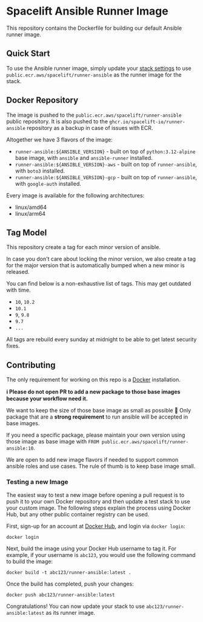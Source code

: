 # Spacelift Ansible Runner Image

This repository contains the Dockerfile for building our default Ansible runner image.

## Quick Start

To use the Ansible runner image, simply update your [stack settings](https://docs.spacelift.io/concepts/stack/stack-settings#runner-image)
to use `public.ecr.aws/spacelift/runner-ansible` as the runner image for the stack.

## Docker Repository

The image is pushed to the `public.ecr.aws/spacelift/runner-ansible` public repository. It is also pushed to the
`ghcr.io/spacelift-io/runner-ansible` repository as a backup in case of issues with ECR.

Altogether we have 3 flavors of the image:

- `runner-ansible:${ANSIBLE_VERSION}` - built on top of `python:3.12-alpine` base image, with `ansible` and `ansible-runner` installed.
- `runner-ansible:${ANSIBLE_VERSION}-aws` - built on top of `runner-ansible`, with `boto3` installed.
- `runner-ansible:${ANSIBLE_VERSION}-gcp` - built on top of `runner-ansible`, with `google-auth` installed.

Every image is available for the following architectures:

- linux/amd64
- linux/arm64

## Tag Model

This repository create a tag for each minor version of ansible.

In case you don't care about locking the minor version, we also create a tag for the major version that is automatically
bumped when a new minor is released.

You can find below is a non-exhaustive list of tags. This may get outdated with time.

- `10`, `10.2` 
- `10.1`
- `9`, `9.8`
- `9.7`
- `...`

All tags are rebuild every sunday at midnight to be able to get latest security fixes.

## Contributing

The only requirement for working on this repo is a [Docker](https://www.docker.com/) installation.

**ℹ️ Please do not open PR to add a new package to those base images because your workflow need it.**

We want to keep the size of those base image as small as possible 🙏 Only package that are a **strong requirement** to run ansible will be accepted in base images. 

If you need a specific package, please maintain your own version using those image as base image with `FROM public.ecr.aws/spacelift/runner-ansible:10`.

We are open to add new image flavors if needed to support common ansible roles and use cases. The rule of thumb is to keep base image small.

### Testing a new Image

The easiest way to test a new image before opening a pull request is to push it to your own
Docker repository and then update a test stack to use your custom image. The following steps
explain the process using Docker Hub, but any other public container registry can be used.

First, sign-up for an account at [Docker Hub](https://hub.docker.com/), and login via `docker login`:

```shell
docker login
```

Next, build the image using your Docker Hub username to tag it. For example, if your username
is `abc123`, you would use the following command to build the image:

```shell
docker build -t abc123/runner-ansible:latest .
```

Once the build has completed, push your changes:

```shell
docker push abc123/runner-ansible:latest
```

Congratulations! You can now update your stack to use `abc123/runner-ansible:latest` as its
runner image.
